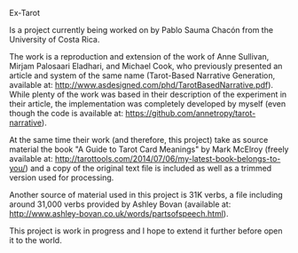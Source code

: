 Ex-Tarot

Is a project currently being worked on by Pablo Sauma Chacón from the University of Costa Rica.

The work is a reproduction and extension of the work of Anne Sullivan, Mirjam Palosaari Eladhari, and Michael Cook, who previously presented an article and system of the same name (Tarot-Based Narrative Generation, available at: http://www.asdesigned.com/phd/TarotBasedNarrative.pdf).
While plenty of the work was based in their description of the experiment in their article, the implementation was completely developed by myself (even though the code is available at: https://github.com/annetropy/tarot-narrative).

At the same time their work (and therefore, this project) take as source material the book "A Guide to Tarot Card Meanings" by Mark McElroy (freely available at: http://tarottools.com/2014/07/06/my-latest-book-belongs-to-you/) and a copy of the original text file is included as well as a trimmed version used for processing.

Another source of material used in this project is 31K verbs, a file including around 31,000 verbs provided by Ashley Bovan (available at: http://www.ashley-bovan.co.uk/words/partsofspeech.html).

This project is work in progress and I hope to extend it further before open it to the world.
